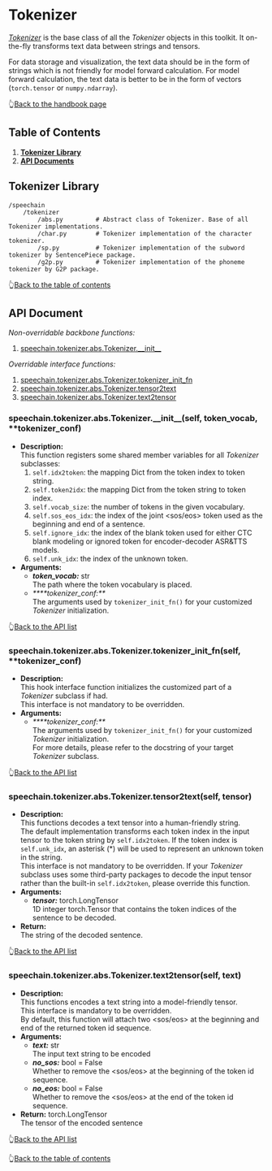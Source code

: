 # Tokenizer
[_Tokenizer_](https://github.com/bagustris/SpeeChain/blob/main/speechain/tokenizer/abs.py#L14) is the base class of all the _Tokenizer_ objects in this toolkit. 
It on-the-fly transforms text data between strings and tensors.  

For data storage and visualization, the text data should be in the form of strings which is not friendly for model forward calculation. 
For model forward calculation, the text data is better to be in the form of vectors (`torch.tensor` or `numpy.ndarray`).


👆[Back to the handbook page](https://github.com/bagustris/SpeeChain/blob/main/handbook.md#speechain-handbook)

## Table of Contents
1. [**Tokenizer Library**](https://github.com/bagustris/SpeeChain/tree/main/speechain/tokenizer#tokenizer-library)
2. [**API Documents**](https://github.com/bagustris/SpeeChain/tree/main/speechain/tokenizer#api-document)


## Tokenizer Library
```
/speechain
    /tokenizer
        /abs.py         # Abstract class of Tokenizer. Base of all Tokenizer implementations.
        /char.py        # Tokenizer implementation of the character tokenizer.
        /sp.py          # Tokenizer implementation of the subword tokenizer by SentencePiece package.
        /g2p.py         # Tokenizer implementation of the phoneme tokenizer by G2P package.
```

👆[Back to the table of contents](https://github.com/bagustris/SpeeChain/tree/main/speechain/tokenizer#table-of-contents)

## API Document
_Non-overridable backbone functions:_
1. [speechain.tokenizer.abs.Tokenizer.\_\_init__](https://github.com/bagustris/SpeeChain/tree/main/speechain/tokenizer#speechaintokenizerabstokenizer__init__self-token_vocab-tokenizer_conf)

_Overridable interface functions:_  
1. [speechain.tokenizer.abs.Tokenizer.tokenizer_init_fn](https://github.com/bagustris/SpeeChain/tree/main/speechain/tokenizer#speechaintokenizerabstokenizertokenizer_init_fnself-tokenizer_conf)
2. [speechain.tokenizer.abs.Tokenizer.tensor2text](https://github.com/bagustris/SpeeChain/tree/main/speechain/tokenizer#speechaintokenizerabstokenizertensor2textself-tensor)
3. [speechain.tokenizer.abs.Tokenizer.text2tensor](https://github.com/bagustris/SpeeChain/tree/main/speechain/tokenizer#speechaintokenizerabstokenizertext2tensorself-text)


### speechain.tokenizer.abs.Tokenizer.\_\_init__(self, token_vocab, **tokenizer_conf)
* **Description:**  
    This function registers some shared member variables for all _Tokenizer_ subclasses: 
    1. `self.idx2token`: the mapping Dict from the token index to token string.
    2. `self.token2idx`: the mapping Dict from the token string to token index.
    3. `self.vocab_size`: the number of tokens in the given vocabulary.
    4. `self.sos_eos_idx`: the index of the joint <sos/eos> token used as the beginning and end of a sentence.
    5. `self.ignore_idx`: the index of the blank token used for either CTC blank modeling or ignored token for encoder-decoder ASR&TTS models.
    6. `self.unk_idx`: the index of the unknown token.
* **Arguments:**
  * _**token_vocab:**_ str  
    The path where the token vocabulary is placed.
  * _****tokenizer_conf:**_  
    The arguments used by `tokenizer_init_fn()` for your customized _Tokenizer_ initialization.

👆[Back to the API list](https://github.com/bagustris/SpeeChain/tree/main/speechain/tokenizer#api-document)

### speechain.tokenizer.abs.Tokenizer.tokenizer_init_fn(self, **tokenizer_conf)
* **Description:**  
    This hook interface function initializes the customized part of a _Tokenizer_ subclass if had.  
    This interface is not mandatory to be overridden.
* **Arguments:**
  * _****tokenizer_conf:**_  
    The arguments used by `tokenizer_init_fn()` for your customized _Tokenizer_ initialization.  
    For more details, please refer to the docstring of your target _Tokenizer_ subclass.

👆[Back to the API list](https://github.com/bagustris/SpeeChain/tree/main/speechain/tokenizer#api-document)

### speechain.tokenizer.abs.Tokenizer.tensor2text(self, tensor)
* **Description:**  
    This functions decodes a text tensor into a human-friendly string.  
    The default implementation transforms each token index in the input tensor to the token string by `self.idx2token`. 
    If the token index is `self.unk_idx`, an asterisk (*) will be used to represent an unknown token in the string.  
    This interface is not mandatory to be overridden. If your _Tokenizer_ subclass uses some third-party packages to decode the input tensor rather than the built-in `self.idx2token`, 
    please override this function.
* **Arguments:**
  * _**tensor:**_ torch.LongTensor  
    1D integer torch.Tensor that contains the token indices of the sentence to be decoded.
* **Return:**  
    The string of the decoded sentence.

👆[Back to the API list](https://github.com/bagustris/SpeeChain/tree/main/speechain/tokenizer#api-document)

### speechain.tokenizer.abs.Tokenizer.text2tensor(self, text)
* **Description:**  
    This functions encodes a text string into a model-friendly tensor.  
    This interface is mandatory to be overridden.  
    By default, this function will attach two <sos/eos> at the beginning and end of the returned token id sequence.
* **Arguments:**  
    * _**text:**_ str  
      The input text string to be encoded
    * _**no_sos:**_ bool = False  
      Whether to remove the <sos/eos> at the beginning of the token id sequence.
    * _**no_eos:**_ bool = False  
      Whether to remove the <sos/eos> at the end of the token id sequence.
* **Return:** torch.LongTensor  
    The tensor of the encoded sentence

👆[Back to the API list](https://github.com/bagustris/SpeeChain/tree/main/speechain/tokenizer#api-document)

👆[Back to the table of contents](https://github.com/bagustris/SpeeChain/tree/main/speechain/tokenizer#table-of-contents)
